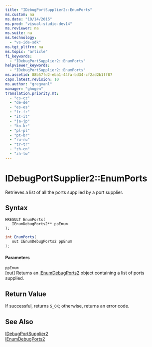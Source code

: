 ```yaml
---
title: "IDebugPortSupplier2::EnumPorts"
ms.custom: na
ms.date: "10/14/2016"
ms.prod: "visual-studio-dev14"
ms.reviewer: na
ms.suite: na
ms.technology: 
  - "vs-ide-sdk"
ms.tgt_pltfrm: na
ms.topic: "article"
f1_keywords: 
  - "IDebugPortSupplier2::EnumPorts"
helpviewer_keywords: 
  - "IDebugPortSupplier2::EnumPorts"
ms.assetid: 88b57fd2-eba1-44fa-bd34-cf2ad2b1ff87
caps.latest.revision: 10
ms.author: "gregvanl"
manager: "ghogen"
translation.priority.mt: 
  - "cs-cz"
  - "de-de"
  - "es-es"
  - "fr-fr"
  - "it-it"
  - "ja-jp"
  - "ko-kr"
  - "pl-pl"
  - "pt-br"
  - "ru-ru"
  - "tr-tr"
  - "zh-cn"
  - "zh-tw"
---
```

# IDebugPortSupplier2::EnumPorts
Retrieves a list of all the ports supplied by a port supplier.  
  
## Syntax  
  
```cpp#  
HRESULT EnumPorts(   
   IEnumDebugPorts2** ppEnum  
);  
```  
  
```c#  
int EnumPorts(   
   out IEnumDebugPorts2 ppEnum  
);  
```  
  
#### Parameters  
 `ppEnum`  
 [out] Returns an [IEnumDebugPorts2](../extensibility/ienumdebugports2.md) object containing a list of ports supplied.  
  
## Return Value  
 If successful, returns `S_OK`; otherwise, returns an error code.  
  
## See Also  
 [IDebugPortSupplier2](../extensibility/idebugportsupplier2.md)   
 [IEnumDebugPorts2](../extensibility/ienumdebugports2.md)